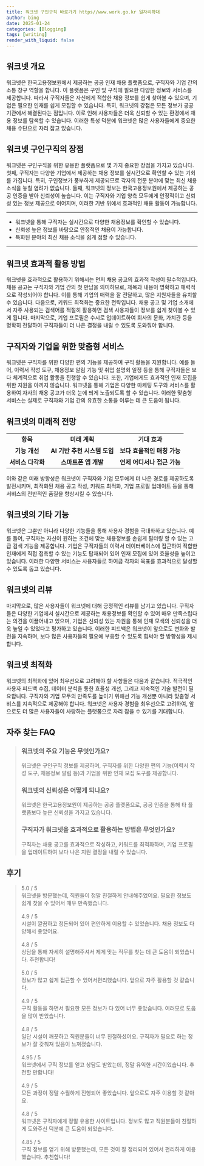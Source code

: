 ```yaml
---
title: 워크넷 구인구직 바로가기 https//www.work.go.kr 일자리확대
author: bing
date: 2025-01-24
categories: [Blogging]
tags: [writing]
render_with_liquid: false
---
```



<h2 id='워크넷_개요'>워크넷 개요</h2>

<p>워크넷은 한국고용정보원에서 제공하는 공공 인재 채용 플랫폼으로, 구직자와 기업 간의 소통 창구 역할을 합니다. 이 플랫폼은 구인 및 구직에 필요한 다양한 정보와 서비스를 제공합니다. 따라서 구직자들은 자신에게 적합한 채용 정보를 쉽게 찾아볼 수 있으며, 기업은 필요한 인재를 쉽게 모집할 수 있습니다. 특히, 워크넷의 강점은 모든 정보가 공공 기관에서 해결된다는 점입니다. 이로 인해 사용자들은 더욱 신뢰할 수 있는 환경에서 채용 정보를 탐색할 수 있습니다. 이러한 특성 덕분에 워크넷은 많은 사용자들에게 중요한 채용 수단으로 자리 잡고 있습니다.</p>

<h2 id='워크넷_구인구직의_장점'>워크넷 구인구직의 장점</h2>

<p>워크넷은 구인구직을 위한 유용한 플랫폼으로 몇 가지 중요한 장점을 가지고 있습니다. 첫째, 구직자는 다양한 기업에서 제공하는 채용 정보를 실시간으로 확인할 수 있는 기회를 가집니다. 특히, 구인정보가 풍부하게 제공되므로 각자의 전문 분야에 맞는 최신 채용 소식을 놓칠 염려가 없습니다. 둘째, 워크넷의 정보는 한국고용정보원에서 제공하는 공공 인증을 받아 신뢰성이 높습니다. 이는 구직자와 기업 양측 모두에게 안정적이고 신뢰성 있는 정보 제공으로 이어지며, 이러한 기반 위에서 효과적인 채용 활동이 가능합니다.</p>

<hr />

<ul>
    <li>워크넷을 통해 구직자는 실시간으로 다양한 채용정보를 확인할 수 있습니다.</li>
    <li>신뢰성 높은 정보를 바탕으로 안정적인 채용이 가능합니다.</li>
    <li>특화된 분야의 최신 채용 소식을 쉽게 접할 수 있습니다.</li>
</ul>

<hr />

<h2 id='워크넷_효과적_활용_방법'>워크넷 효과적 활용 방법</h2>

<p>워크넷을 효과적으로 활용하기 위해서는 먼저 채용 공고의 효과적 작성이 필수적입니다. 채용 공고는 구직자와 기업 간의 첫 만남을 의미하므로, 제목과 내용이 명확하고 매력적으로 작성되어야 합니다. 이를 통해 기업의 매력을 잘 전달하고, 많은 지원자들을 유치할 수 있습니다. 다음으로, 키워드 최적화는 중요한 전략입니다. 채용 공고 및 기업 소개에서 자주 사용되는 검색어를 적절히 활용하면 검색 사용자들이 정보를 쉽게 찾아볼 수 있게 됩니다. 마지막으로, 기업 프로필은 수시로 업데이트하여 회사의 문화, 가치관 등을 명확히 전달하여 구직자들이 더 나은 결정을 내릴 수 있도록 도와줘야 합니다.</p>

<h2 id='구직자와_기업을_위한_맞춤형_서비스'>구직자와 기업을 위한 맞춤형 서비스</h2>

<p>워크넷은 구직자를 위한 다양한 편의 기능을 제공하여 구직 활동을 지원합니다. 예를 들어, 이력서 작성 도구, 채용정보 알림 기능 및 취업 설명회 일정 등을 통해 구직자들은 보다 체계적으로 취업 활동을 진행할 수 있습니다. 또한, 기업에게도 효과적인 인재 모집을 위한 지원을 아끼지 않습니다. 워크넷을 통해 기업은 다양한 마케팅 도구와 서비스를 활용하여 자사의 채용 공고가 더욱 눈에 띄게 노출되도록 할 수 있습니다. 이러한 맞춤형 서비스는 실제로 구직자와 기업 간의 유효한 소통을 이루는 데 큰 도움이 됩니다.</p>

<h2 id='워크넷의_미래적_전망'>워크넷의 미래적 전망</h2>

<table>
    <tr>
        <td style="text-align: center; height: 17px;"><b>항목</b></td>
        <td style="text-align: center; height: 17px;"><b>미래 계획</b></td>
        <td style="text-align: center; height: 17px;"><b>기대 효과</b></td>
    </tr>
    <tr>
        <td style="text-align: center; height: 17px;"><b>기능 개선</b></td>
        <td style="text-align: center; height: 17px;"><b>AI 기반 추천 시스템 도입</b></td>
        <td style="text-align: center; height: 17px;"><b>보다 효율적인 매칭 가능</b></td>
    </tr>
    <tr>
        <td style="text-align: center; height: 17px;"><b>서비스 다각화</b></td>
        <td style="text-align: center; height: 17px;"><b>스마트폰 앱 개발</b></td>
        <td style="text-align: center; height: 17px;"><b>언제 어디서나 접근 가능</b></td>
    </tr>
</table>

<p>이와 같은 미래 방향성은 워크넷이 구직자와 기업 모두에게 더 나은 경로를 제공하도록 발전시키며, 최적화된 채용 공고 작성, 키워드 최적화, 기업 프로필 업데이트 등을 통해 서비스의 전반적인 품질을 향상시킬 수 있습니다.</p>

<h2 id='워크넷의_기타_기능'>워크넷의 기타 기능</h2>

<p>워크넷은 그뿐만 아니라 다양한 기능들을 통해 사용자 경험을 극대화하고 있습니다. 예를 들어, 구직자는 자신이 원하는 조건에 맞는 채용정보를 손쉽게 필터링 할 수 있는 고급 검색 기능을 제공합니다. 기업은 구직자들의 이력서 데이터베이스에 접근하여 적합한 인재에게 직접 접촉할 수 있는 기능도 탑재되어 있어 인재 모집에 있어 효율성을 높이고 있습니다. 이러한 다양한 서비스는 사용자들로 하여금 각자의 목표를 효과적으로 달성할 수 있도록 돕고 있습니다.</p>

<h2 id='워크넷의_리뷰'>워크넷의 리뷰</h2>

<p>마지막으로, 많은 사용자들이 워크넷에 대해 긍정적인 리뷰를 남기고 있습니다. 구직자들은 다양한 기업에서 실시간으로 제공하는 채용정보를 확인할 수 있어 매우 만족스럽다는 의견을 이끌어내고 있으며, 기업은 신뢰성 있는 자원을 통해 인재 모색의 신뢰성을 더욱 높일 수 있었다고 평가하고 있습니다. 이러한 피드백은 워크넷이 앞으로도 변화와 발전을 지속하며, 보다 많은 사용자들의 필요에 부응할 수 있도록 힘써야 할 방향성을 제시합니다.</p>

<h2 id='워크넷_최적화'>워크넷 최적화</h2>

<p>워크넷의 최적화에 있어 최우선으로 고려해야 할 사항들은 다음과 같습니다. 적극적인 사용자 피드백 수집, 데이터 분석을 통한 효율성 개선, 그리고 지속적인 기술 발전이 필요합니다. 구직자와 기업 모두의 만족도를 높이기 위해선 기능 개선뿐 아니라 맞춤형 서비스를 지속적으로 제공해야 합니다. 워크넷은 사용자 경험을 최우선으로 고려하여, 앞으로도 더 많은 사용자들이 사랑하는 플랫폼으로 자리 잡을 수 있기를 기대합니다.</p>


<h2 id='자주_찾는_FAQ'>자주 찾는 FAQ</h2>
<div itemscope="" itemtype="https://schema.org/FAQPage"> 
<blockquote> 
<div itemscope="" itemprop="mainEntity" itemtype="https://schema.org/Question"> 
<h3 itemprop="name">워크넷의 주요 기능은 무엇인가요?</h3> 
<div itemscope="" itemprop="acceptedAnswer" itemtype="https://schema.org/Answer"> 
<span itemprop="text"> 
<p>워크넷은 구인구직 정보를 제공하며, 구직자를 위한 다양한 편의 기능(이력서 작성 도구, 채용정보 알림 등)과 기업을 위한 인재 모집 도구를 제공합니다.</p> 
</span> 
</div> 
</div> 

<div itemscope="" itemprop="mainEntity" itemtype="https://schema.org/Question"> 
<h3 itemprop="name">워크넷의 신뢰성은 어떻게 되나요?</h3> 
<div itemscope="" itemprop="acceptedAnswer" itemtype="https://schema.org/Answer"> 
<span itemprop="text"> 
<p>워크넷은 한국고용정보원이 제공하는 공공 플랫폼으로, 공공 인증을 통해 타 플랫폼보다 높은 신뢰성을 가지고 있습니다.</p> 
</span> 
</div> 
</div> 

<div itemscope="" itemprop="mainEntity" itemtype="https://schema.org/Question"> 
<h3 itemprop="name">구직자가 워크넷을 효과적으로 활용하는 방법은 무엇인가요?</h3> 
<div itemscope="" itemprop="acceptedAnswer" itemtype="https://schema.org/Answer"> 
<span itemprop="text"> 
<p>구직자는 채용 공고를 효과적으로 작성하고, 키워드를 최적화하며, 기업 프로필을 업데이트하여 보다 나은 지원 결정을 내릴 수 있습니다.</p> 
</span> 
</div> 
</div> 
</blockquote> 
</div>
<h2 id='후기'>후기</h2>
<div itemscope itemtype="https://schema.org/Product">
  <blockquote>
  <div itemprop="review" itemscope itemtype="https://schema.org/Review">
      <div itemprop="reviewRating" itemscope itemtype="https://schema.org/Rating"> <span itemprop="ratingValue">5.0</span> / <span itemprop="bestRating">5</span> </div>
      <span itemprop="reviewBody">워크넷을 방문했는데, 직원들이 정말 친절하게 안내해주었어요. 필요한 정보도 쉽게 찾을 수 있어서 매우 만족했습니다.</span>
  </div>
  <br>
  <div itemprop="review" itemscope itemtype="https://schema.org/Review">
      <div itemprop="reviewRating" itemscope itemtype="https://schema.org/Rating"> <span itemprop="ratingValue">4.9</span> / <span itemprop="bestRating">5</span> </div>
      <span itemprop="reviewBody">시설이 깔끔하고 정돈되어 있어 편안하게 이용할 수 있었습니다. 채용 정보도 다양해서 좋았어요.</span>
  </div>
  <br>
  <div itemprop="review" itemscope itemtype="https://schema.org/Review">
      <div itemprop="reviewRating" itemscope itemtype="https://schema.org/Rating"> <span itemprop="ratingValue">4.8</span> / <span itemprop="bestRating">5</span> </div>
      <span itemprop="reviewBody">상담을 통해 자세히 설명해주셔서 제게 맞는 직무를 찾는 데 큰 도움이 되었습니다. 추천합니다!</span>
  </div>
  <br>
  <div itemprop="review" itemscope itemtype="https://schema.org/Review">
      <div itemprop="reviewRating" itemscope itemtype="https://schema.org/Rating"> <span itemprop="ratingValue">5.0</span> / <span itemprop="bestRating">5</span> </div>
      <span itemprop="reviewBody">정보가 많고 쉽게 접근할 수 있어서편리했습니다. 앞으로 자주 활용할 것 같습니다.</span>
  </div>
  <br>
  <div itemprop="review" itemscope itemtype="https://schema.org/Review">
      <div itemprop="reviewRating" itemscope itemtype="https://schema.org/Rating"> <span itemprop="ratingValue">4.9</span> / <span itemprop="bestRating">5</span> </div>
      <span itemprop="reviewBody">구직 활동을 하면서 필요한 모든 정보가 다 있어 너무 좋았습니다. 여러모로 도움을 많이 받았습니다.</span>
  </div>
  <br>
  <div itemprop="review" itemscope itemtype="https://schema.org/Review">
      <div itemprop="reviewRating" itemscope itemtype="https://schema.org/Rating"> <span itemprop="ratingValue">4.8</span> / <span itemprop="bestRating">5</span> </div>
      <span itemprop="reviewBody">일단 시설이 깨끗하고 직원분들이 너무 친절하셨어요. 구직자가 필요로 하는 정보가 잘 갖춰져 있음이 느껴졌습니다.</span>
  </div>
  <br>
  <div itemprop="review" itemscope itemtype="https://schema.org/Review">
      <div itemprop="reviewRating" itemscope itemtype="https://schema.org/Rating"> <span itemprop="ratingValue">4.95</span> / <span itemprop="bestRating">5</span> </div>
      <span itemprop="reviewBody">워크넷에서 구직 정보를 얻고 상담도 받았는데, 정말 유익한 시간이었습니다. 추천할 만합니다!</span>
  </div>
  <br>
  <div itemprop="review" itemscope itemtype="https://schema.org/Review">
      <div itemprop="reviewRating" itemscope itemtype="https://schema.org/Rating"> <span itemprop="ratingValue">4.9</span> / <span itemprop="bestRating">5</span> </div>
      <span itemprop="reviewBody">모든 과정이 정말 수월하게 진행되어 좋았습니다. 앞으로도 자주 이용할 것 같아요.</span>
  </div>
  <br>
  <div itemprop="review" itemscope itemtype="https://schema.org/Review">
      <div itemprop="reviewRating" itemscope itemtype="https://schema.org/Rating"> <span itemprop="ratingValue">4.8</span> / <span itemprop="bestRating">5</span> </div>
      <span itemprop="reviewBody">워크넷은 구직자에게 정말 유용한 사이트입니다. 정보도 많고 직원분들이 친절하게 도와주신 덕분에 큰 도움이 되었습니다.</span>
  </div>
  <br>
  <div itemprop="review" itemscope itemtype="https://schema.org/Review">
      <div itemprop="reviewRating" itemscope itemtype="https://schema.org/Rating"> <span itemprop="ratingValue">4.85</span> / <span itemprop="bestRating">5</span> </div>
      <span itemprop="reviewBody">구직 정보를 얻기 위해 방문했는데, 모든 것이 잘 정리되어 있어서 편리하게 이용했습니다. 추천합니다!</span>
  </div>
  </blockquote>
</div>
